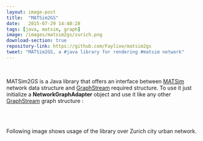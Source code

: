 ```yaml
---
layout: image-post
title:  "MATSim2GS"
date:   2015-07-29 14:40:28
tags: [java, matsim, graph]
image: /images/matsim2gs/zurich.png
download-section: true
repository-link: https://github.com/Faylixe/matsim2gs
tweet: "MATSim2GS, a #java library for rendering #matsim network"
---
```


<br/>

MATSim2GS is a Java library that offers an interface between [MATSim](http:/:www.matsim.org)
network data structure and [GraphStream](http://graphstream-project.org/) required structure.
To use it just initialize a **NetworkGraphAdapter** object and use it like any other
[GraphStream](http://graphstream-project.org/) graph structure :

<br/>

<script src="https://gist.github.com/Faylixe/2ab9a9f33d954084637a.js"></script>

<br/>

Following image shows usage of the library over Zurich city urban network.
